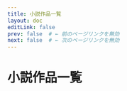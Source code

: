 ```yaml
---
title: 小説作品一覧
layout: doc
editLink: false
prev: false  # ← 前のページリンクを無効
next: false  # ← 次のページリンクを無効
---
```


# 小説作品一覧

<script setup>
import { data as articles } from '../.vitepress/theme/data/novels.data.js'
</script>

<ArticleList :articles="articles" />
